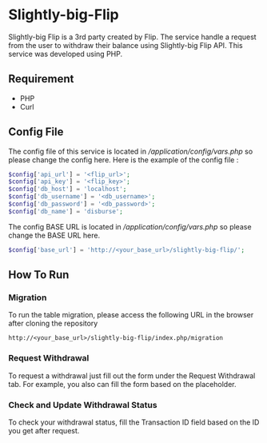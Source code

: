 # Slightly-big-Flip

Slightly-big Flip is a 3rd party created by Flip. The service handle a request from the user to withdraw their balance using Slightly-big Flip API. This service was developed using PHP.

## Requirement
* PHP
* Curl

## Config File
The config file of this service is located in  */application/config/vars.php* so please change the config here.
Here is the example of the config file :

```php
$config['api_url'] = '<flip_url>';
$config['api_key'] = '<flip_key>';
$config['db_host'] = 'localhost';
$config['db_username'] = '<db_username>';
$config['db_password'] = '<db_password>';
$config['db_name'] = 'disburse';
```
The config BASE URL is located in */application/config/vars.php* so please change the BASE URL here.
```php
$config['base_url'] = 'http://<your_base_url>/slightly-big-flip/';
```
## How To Run
### Migration
To run the table migration, please access the following URL in the browser after cloning the repository
```
http://<your_base_url>/slightly-big-flip/index.php/migration
```
### Request Withdrawal
To request a withdrawal just fill out the form under the Request Withdrawal tab.
For example, you also can fill the form based on the placeholder.
### Check and Update Withdrawal Status
To check your withdrawal status, fill the Transaction ID field based on the ID you get after request.
